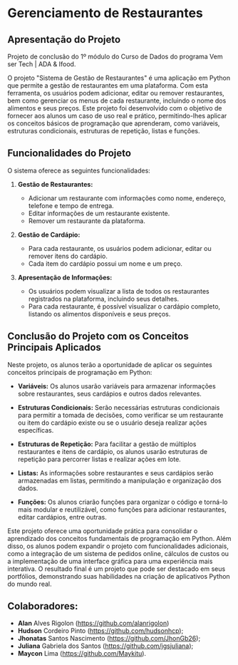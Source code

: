 # Gerenciamento de Restaurantes

## Apresentação do Projeto

Projeto de conclusão do 1º módulo do Curso de Dados do programa Vem ser Tech | ADA & Ifood.

O projeto "Sistema de Gestão de Restaurantes" é uma aplicação em Python que permite a gestão de restaurantes em uma plataforma. Com esta ferramenta, os usuários podem adicionar, editar ou remover restaurantes, bem como gerenciar os menus de cada restaurante, incluindo o nome dos alimentos e seus preços. Este projeto foi desenvolvido com o objetivo de fornecer aos alunos um caso de uso real e prático, permitindo-lhes aplicar os conceitos básicos de programação que aprenderam, como variáveis, estruturas condicionais, estruturas de repetição, listas e funções.

## Funcionalidades do Projeto

O sistema oferece as seguintes funcionalidades:

1. **Gestão de Restaurantes:**
   - Adicionar um restaurante com informações como nome, endereço, telefone e tempo de entrega.
   - Editar informações de um restaurante existente.
   - Remover um restaurante da plataforma.

2. **Gestão de Cardápio:**
   - Para cada restaurante, os usuários podem adicionar, editar ou remover itens do cardápio.
   - Cada item do cardápio possui um nome e um preço.

3. **Apresentação de Informações:**
   - Os usuários podem visualizar a lista de todos os restaurantes registrados na plataforma, incluindo seus detalhes.
   - Para cada restaurante, é possível visualizar o cardápio completo, listando os alimentos disponíveis e seus preços.

## Conclusão do Projeto com os Conceitos Principais Aplicados

Neste projeto, os alunos terão a oportunidade de aplicar os seguintes conceitos principais de programação em Python:

- **Variáveis:** Os alunos usarão variáveis para armazenar informações sobre restaurantes, seus cardápios e outros dados relevantes.

- **Estruturas Condicionais:** Serão necessárias estruturas condicionais para permitir a tomada de decisões, como verificar se um restaurante ou item do cardápio existe ou se o usuário deseja realizar ações específicas.

- **Estruturas de Repetição:** Para facilitar a gestão de múltiplos restaurantes e itens de cardápio, os alunos usarão estruturas de repetição para percorrer listas e realizar ações em lote.

- **Listas:** As informações sobre restaurantes e seus cardápios serão armazenadas em listas, permitindo a manipulação e organização dos dados.

- **Funções:** Os alunos criarão funções para organizar o código e torná-lo mais modular e reutilizável, como funções para adicionar restaurantes, editar cardápios, entre outras.

Este projeto oferece uma oportunidade prática para consolidar o aprendizado dos conceitos fundamentais de programação em Python. Além disso, os alunos podem expandir o projeto com funcionalidades adicionais, como a integração de um sistema de pedidos online, cálculos de custos ou a implementação de uma interface gráfica para uma experiência mais interativa. O resultado final é um projeto que pode ser destacado em seus portfólios, demonstrando suas habilidades na criação de aplicativos Python do mundo real.

## Colaboradores:
-   **Alan** Alves Rigolon (https://github.com/alanrigolon)
-   **Hudson** Cordeiro Pinto (https://github.com/hudsonhcp);
-   **Jhonatas** Santos Nascimento (https://github.com/JhonGb26);
-   **Juliana** Gabriela dos Santos (https://github.com/jgsjuliana);
-   **Maycon** Lima (https://github.com/Maykitu).
